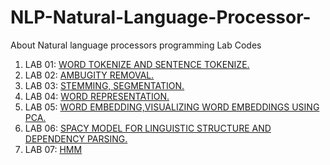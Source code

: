 # NLP-Natural-Language-Processor-
About Natural language processors programming Lab Codes

1. LAB 01: [WORD TOKENIZE AND SENTENCE TOKENIZE.](https://github.com/jayesh-bansal/NLP/blob/main/Lab_1.py)
2. LAB 02: [AMBUGITY REMOVAL.](https://github.com/jayesh-bansal/NLP/blob/main/Lab_2.ipynb)
3. LAB 03: [STEMMING, SEGMENTATION.](https://github.com/jayesh-bansal/NLP/blob/main/Lab_3.ipynb)
4. LAB 04: [WORD REPRESENTATION.](https://github.com/jayesh-bansal/NLP/blob/main/Lab_4.ipynb)
5. LAB 05: [WORD EMBEDDING,VISUALIZING WORD EMBEDDINGS USING PCA.](https://github.com/jayesh-bansal/NLP/blob/main/Lab_5.ipynb)
6. LAB 06: [SPACY MODEL FOR LINGUISTIC STRUCTURE AND DEPENDENCY PARSING.](https://github.com/jayesh-bansal/NLP/blob/main/Lab_6.ipynb)
7. LAB 07: [HMM](https://github.com/jayesh-bansal/NLP/blob/main/Lab_7.ipynb)
